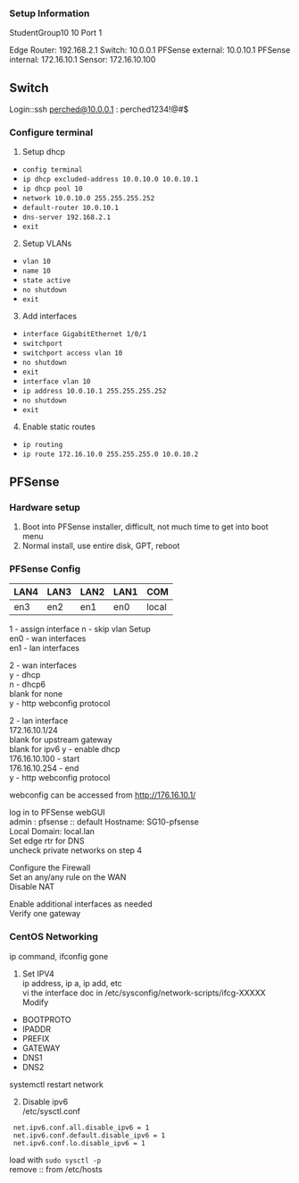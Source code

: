 ### Setup Information

StudentGroup10
10
Port 1

Edge Router: 192.168.2.1
Switch: 10.0.0.1
PFSense external: 10.0.10.1
PFSense internal: 172.16.10.1
Sensor: 172.16.10.100

## Switch
Login::ssh perched@10.0.0.1 : perched1234!@#$  

### Configure terminal
1. Setup dhcp
- `config terminal`
- `ip dhcp excluded-address 10.0.10.0 10.0.10.1`
- `ip dhcp pool 10`
- `network 10.0.10.0 255.255.255.252`
- `default-router 10.0.10.1`
- `dns-server 192.168.2.1`
- `exit`
2. Setup VLANs
- `vlan 10`
- `name 10`
- `state active`
- `no shutdown`
- `exit`
3. Add interfaces
- `interface GigabitEthernet 1/0/1`
- `switchport`
- `switchport access vlan 10`
- `no shutdown`
- `exit`
- `interface vlan 10`
- `ip address 10.0.10.1 255.255.255.252`
- `no shutdown`
- `exit`
4. Enable static routes
- `ip routing`
- `ip route 172.16.10.0 255.255.255.0 10.0.10.2`

## PFSense
### Hardware setup
1. Boot into PFSense installer, difficult, not much time to get into boot menu
2. Normal install, use entire disk, GPT, reboot

### PFSense Config
|LAN4|LAN3|LAN2|LAN1|COM|
|---|---|---|---|---|
|en3|en2|en1|en0|local|

1 - assign interface
n - skip vlan Setup  
en0 - wan interfaces  
en1 - lan interfaces

2 - wan interfaces  
y - dhcp  
n - dhcp6  
blank for none  
y - http webconfig protocol  

2 - lan interface  
172.16.10.1/24  
blank for upstream gateway  
blank for ipv6
y - enable dhcp  
176.16.10.100 - start  
176.16.10.254 - end  
y - http webconfig protocol  

webconfig can be accessed from http://176.16.10.1/  

log in to PFSense webGUI  
admin : pfsense :: default
Hostname: SG10-pfsense  
Local Domain: local.lan  
Set edge rtr for DNS  
uncheck private networks on step 4  

Configure the Firewall  
Set an any/any rule on the WAN  
Disable NAT  

Enable additional interfaces as needed  
Verify one gateway  

### CentOS Networking
ip command, ifconfig gone  
1. Set IPV4  
ip address, ip a, ip add, etc  
vi the interface doc in /etc/sysconfig/network-scripts/ifcg-XXXXX  
Modify
- BOOTPROTO
- IPADDR
- PREFIX
- GATEWAY
- DNS1
- DNS2

systemctl restart network

2. Disable ipv6  
/etc/sysctl.conf

```
 net.ipv6.conf.all.disable_ipv6 = 1
 net.ipv6.conf.default.disable_ipv6 = 1
 net.ipv6.conf.lo.disable_ipv6 = 1  
```

load with `sudo sysctl -p`  
remove :: from /etc/hosts  
